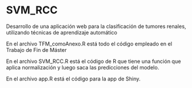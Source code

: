 # SVM_RCC
Desarrollo de una aplicación web para la clasificación de tumores renales, utilizando técnicas de aprendizaje automático

En el archivo TFM_comoAnexo.R está todo el código empleado en el Trabajo de Fin de Máster

En el archivo SVM_RCC.R está el código de R que tiene una función que aplica normalización y luego saca las predicciones del modelo.

En el archivo app.R está el código para la app de Shiny.
